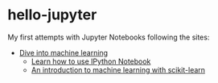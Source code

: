 # hello-jupyter

My first attempts with Jupyter Notebooks following the sites:
* [Dive into machine learning](http://hangtwenty.github.io/dive-into-machine-learning/) 
  * [Learn how to use IPython Notebook](http://opentechschool.github.io/python-data-intro/core/notebook.html) 
  * [An introduction to machine learning with scikit-learn](http://scikit-learn.org/stable/tutorial/basic/tutorial.html) 
